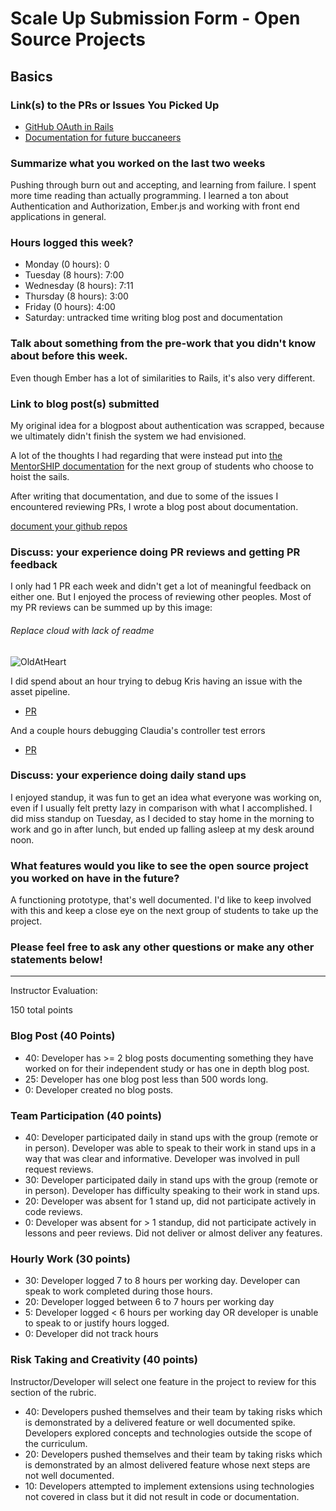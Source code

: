 # Scale Up Submission Form - Open Source Projects

## Basics

### Link(s) to the PRs or Issues You Picked Up

* [GitHub OAuth in Rails](https://github.com/turingMentorSHIP/MentorSHIP-API/pull/4)
* [Documentation for future buccaneers](https://github.com/turingMentorSHIP/mentorSHIP-documentation)

### Summarize what you worked on the last two weeks

Pushing through burn out and accepting, and learning from failure. I spent more time reading than actually programming. I learned a ton about Authentication and Authorization, Ember.js and working with front end applications in general.

### Hours logged this week?

- Monday (0 hours): 0
- Tuesday (8 hours): 7:00
- Wednesday (8 hours): 7:11
- Thursday (8 hours): 3:00
- Friday (0 hours): 4:00
- Saturday: untracked time writing blog post and documentation

### Talk about something from the pre-work that you didn't know about before this week.

Even though Ember has a lot of similarities to Rails, it's also very different.

### Link to blog post(s) submitted

My original idea for a blogpost about authentication was scrapped, because we ultimately didn't finish the system we had envisioned.

A lot of the thoughts I had regarding that were instead put into [the MentorSHIP documentation](https://github.com/turingMentorSHIP/mentorSHIP-documentation) for the next group of students who choose to hoist the sails.

After writing that documentation, and due to some of the issues I encountered reviewing PRs, I wrote a blog post about documentation.

[document your github repos](https://medium.com/@jwashke/document-your-github-repos-464642bb2e6d#.nch3288hy)

### Discuss: your experience doing PR reviews and getting PR feedback

I only had 1 PR each week and didn't get a lot of meaningful feedback on either one. But I enjoyed the process of reviewing other peoples. Most of my PR reviews can be summed up by this image:
###### Replace cloud with lack of readme
![OldAtHeart](https://s3-us-west-2.amazonaws.com/rails-misc-pictures/oldMan.jpg)

I did spend about an hour trying to debug Kris having an issue with the asset pipeline.
* [PR](https://github.com/kristindiannefoss/snap_me_up/pull/3)

And a couple hours debugging Claudia's controller test errors
* [PR](https://github.com/Claudia108/TexArch/pull/62)

### Discuss: your experience doing daily stand ups

I enjoyed standup, it was fun to get an idea what everyone was working on, even if I usually felt pretty lazy in comparison with what I accomplished.
I did miss standup on Tuesday, as I decided to stay home in the morning to work and go in after lunch, but ended up falling asleep at my desk around noon.

### What features would you like to see the open source project you worked on have in the future?

A functioning prototype, that's well documented. I'd like to keep involved with this and keep a close eye on the next group of students to take up the project.

### Please feel free to ask any other questions or make any other statements below!


-----

Instructor Evaluation:

150 total points

### Blog Post (40 Points)  
  * 40: Developer has >= 2 blog posts documenting something they have worked on for their independent study or has one in depth blog post.
  * 25: Developer has one blog post less than 500 words long.
  * 0: Developer created no blog posts.

### Team Participation (40 points)

  * 40: Developer participated daily in stand ups with the group (remote or in person). Developer was able to speak to their work in stand ups in a way that was clear and informative. Developer was involved in pull request reviews.
  * 30: Developer participated daily in stand ups with the group (remote or in person). Developer has difficulty speaking to their work in stand ups.
  * 20: Developer was absent for 1 stand up, did not participate actively in code reviews.
  * 0: Developer was absent for > 1 standup, did not participate actively in lessons and peer reviews. Did not deliver or almost deliver any features.

### Hourly Work (30 points)

  * 30: Developer logged 7 to 8 hours per working day. Developer can speak to work completed during those hours.
  * 20: Developer logged between 6 to 7 hours per working day
  * 5: Developer logged < 6 hours per working day OR developer is unable to speak to or justify hours logged.
  * 0: Developer did not track hours

### Risk Taking and Creativity (40 points)

  Instructor/Developer will select one feature in the project to review for this section of the rubric.

  * 40: Developers pushed themselves and their team by taking risks which is demonstrated by a delivered feature or well documented spike. Developers explored concepts and technologies outside the scope of the curriculum.
  * 20: Developers pushed themselves and their team by taking risks which is demonstrated by an almost delivered feature whose next steps are not well documented.
  * 10: Developers attempted to implement extensions using technologies not covered in class but it did not result in code or documentation.
